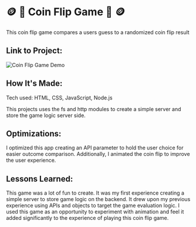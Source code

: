 # 🪙 💫 Coin Flip Game 💫 🪙


This coin flip game compares a users guess to a randomized coin flip result

## Link to Project: 

![Coin Flip Game Demo](url)

## How It's Made:
Tech used: HTML, CSS, JavaScript, Node.js

This projects uses the fs and http modules to create a simple server and store the game logic server side.


## Optimizations:
I optimized this app creating an API parameter to hold the user choice for easier outcome comparison. Additionally, I animated the coin flip to improve the user experience.


## Lessons Learned:
This game was a lot of fun to create. It was my first experience creating a simple server to store game logic on the backend. It drew upon my previous experience using APIs and objects to target the game evaluation logic. I used this game as an opportunity to experiment with animation and feel it added significantly to the experience of playing this coin flip game.